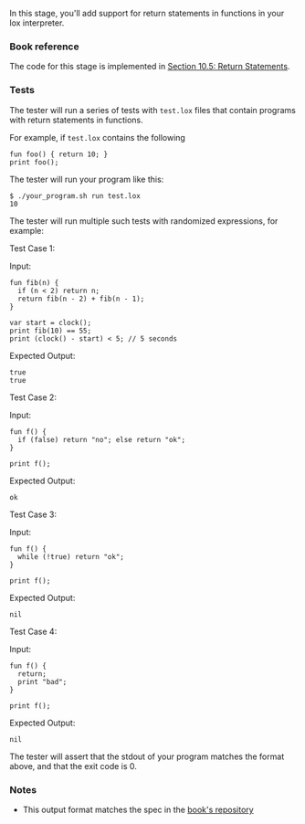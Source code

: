 In this stage, you'll add support for return statements in functions in your lox interpreter.

### Book reference

The code for this stage is implemented in [Section 10.5: Return Statements](https://craftinginterpreters.com/functions.html#return-statements).

### Tests

The tester will run a series of tests with `test.lox` files that contain programs with return statements in functions.

For example, if `test.lox` contains the following

```
fun foo() { return 10; }
print foo();
```

The tester will run your program like this:

```
$ ./your_program.sh run test.lox
10
```

The tester will run multiple such tests with randomized expressions, for example:

Test Case 1:

Input:

```
fun fib(n) {
  if (n < 2) return n;
  return fib(n - 2) + fib(n - 1);
}

var start = clock();
print fib(10) == 55;
print (clock() - start) < 5; // 5 seconds
```

Expected Output:

```
true
true
```

Test Case 2:

Input:

```
fun f() {
  if (false) return "no"; else return "ok";
}

print f();
```

Expected Output:

```
ok
```

Test Case 3:

Input:

```
fun f() {
  while (!true) return "ok";
}

print f();
```

Expected Output:

```
nil
```

Test Case 4:

Input:

```
fun f() {
  return;
  print "bad";
}

print f();
```

Expected Output:

```
nil
```

The tester will assert that the stdout of your program matches the format above, and that the exit code is 0.

### Notes

- This output format matches the spec in the [book's repository](https://github.com/munificent/craftinginterpreters/blob/4a840f70f69c6ddd17cfef4f6964f8e1bcd8c3d4/test/function/local_recursion.lox)
